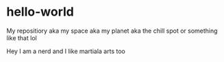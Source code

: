 # hello-world

My repositiory aka my space aka my planet aka the chill spot or something like that lol

Hey I am a nerd and I like martiala arts too
